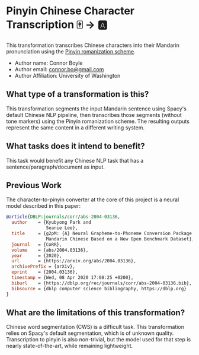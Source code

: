 # Pinyin Chinese Character Transcription 🀄  → 🅰

This transformation transcribes Chinese characters into their Mandarin 
pronunciation using the [Pinyin romanization
scheme](https://en.wikipedia.org/wiki/Pinyin).

- Author name: Connor Boyle
- Author email: connor.bo@gmail.com
- Author Affiliation: University of Washington

## What type of a transformation is this?

This transformation segments the input Mandarin sentence using Spacy's default
Chinese NLP pipeline, then transcribes those segments (without tone markers) 
using the Pinyin romanization scheme. The resulting outputs represent the 
same content in a different writing system.

## What tasks does it intend to benefit?

This task would benefit any Chinese NLP task that has a 
sentence/paragraph/document as input.

## Previous Work

The character-to-pinyin converter at the core of this project is a neural 
model described in this paper:

```bibtex
@article{DBLP:journals/corr/abs-2004-03136,
  author    = {Kyubyong Park and
               Seanie Lee},
  title     = {g2pM: {A} Neural Grapheme-to-Phoneme Conversion Package for 
               Mandarin Chinese Based on a New Open Benchmark Dataset},
  journal   = {CoRR},
  volume    = {abs/2004.03136},
  year      = {2020},
  url       = {https://arxiv.org/abs/2004.03136},
  archivePrefix = {arXiv},
  eprint    = {2004.03136},
  timestamp = {Wed, 08 Apr 2020 17:08:25 +0200},
  biburl    = {https://dblp.org/rec/journals/corr/abs-2004-03136.bib},
  bibsource = {dblp computer science bibliography, https://dblp.org}
}
```

## What are the limitations of this transformation?

Chinese word segmentation (CWS) is a difficult task. This transformation relies
on Spacy's default segmentation, which is of unknown quality. Transcription to
pinyin is also non-trivial, but the model used for that step is nearly 
state-of-the-art, while remaining lightweight.

